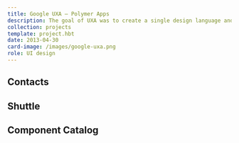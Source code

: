 ```yaml
---
title: Google UXA – Polymer Apps
description: The goal of UXA was to create a single design language and UI framework to transform all of Google’s apps into a beautiful, consistent, mature and accessible platform for its users. Our work grew into the <a href="http://google.com/design">Material Design</a> project.
collection: projects
template: project.hbt
date: 2013-04-30
card-image: /images/google-uxa.png
role: UI design
---
```



## Contacts

## Shuttle

## Component Catalog

